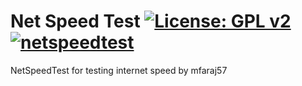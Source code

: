 Net Speed Test [![License: GPL v2](https://img.shields.io/badge/License-GPL%20v2-blue.svg)](https://www.gnu.org/licenses/old-licenses/gpl-2.0.en.html) [![netspeedtest](https://github.com/fairbird/netspeedtest/actions/workflows/NetSpeedTest.yml/badge.svg)](https://github.com/fairbird/netspeedtest/actions/workflows/NetSpeedTest.yml)
============
NetSpeedTest for testing internet speed by mfaraj57
